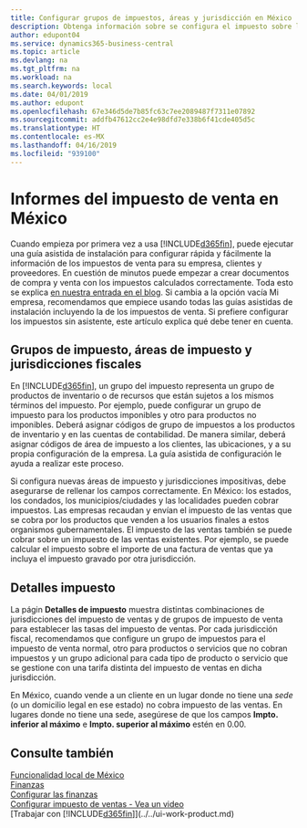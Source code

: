 ```yaml
---
title: Configurar grupos de impuestos, áreas y jurisdicción en México
description: Obtenga información sobre se configura el impuesto sobre las ventas y cómo funcionan los grupos, las áreas (estados, condados, municipios/ciudades y localidades) y las jurisdicciones fiscales, y los detalles de los impuestos.
author: edupont04
ms.service: dynamics365-business-central
ms.topic: article
ms.devlang: na
ms.tgt_pltfrm: na
ms.workload: na
ms.search.keywords: local
ms.date: 04/01/2019
ms.author: edupont
ms.openlocfilehash: 67e346d5de7b85fc63c7ee2089487f7311e07892
ms.sourcegitcommit: addfb47612cc2e4e98dfd7e338b6f41cde405d5c
ms.translationtype: HT
ms.contentlocale: es-MX
ms.lasthandoff: 04/16/2019
ms.locfileid: "939100"
---
```

# <a name="reporting-sales-tax-in-the-mexico"></a>Informes del impuesto de venta en México
Cuando empieza por primera vez a usa [!INCLUDE[d365fin](../../includes/d365fin_md.md)], puede ejecutar una guía asistida de instalación para configurar rápida y fácilmente la información de los impuestos de venta para su empresa, clientes y proveedores. En cuestión de minutos puede empezar a crear documentos de compra y venta con los impuestos calculados correctamente. Toda esto se explica [en nuestra entrada en el blog](https://madeira.microsoft.com/blog/sales-tax-setup-made-easy).
Si cambia a la opción vacía Mi empresa, recomendamos que empiece usando todas las guías asistidas de instalación incluyendo la de los impuestos de venta. Si prefiere configurar los impuestos sin asistente, este artículo explica qué debe tener en cuenta.  

## <a name="tax-groups-tax-areas-and-tax-jurisdictions"></a>Grupos de impuesto, áreas de impuesto y jurisdicciones fiscales
En [!INCLUDE[d365fin](../../includes/d365fin_md.md)], un grupo del impuesto representa un grupo de productos de inventario o de recursos que están sujetos a los mismos términos del impuesto. Por ejemplo, puede configurar un grupo de impuesto para los productos imponibles y otro para productos no imponibles. Deberá asignar códigos de grupo de impuestos a los productos de inventario y en las cuentas de contabilidad. De manera similar, deberá asignar códigos de área de impuesto a los clientes, las ubicaciones, y a su propia configuración de la empresa. La guía asistida de configuración le ayuda a realizar este proceso.  

Si configura nuevas áreas de impuesto y jurisdicciones impositivas, debe asegurarse de rellenar los campos correctamente. En México: los estados, los condados, los municipios/ciudades y las localidades pueden cobrar impuestos. Las empresas recaudan y envían el impuesto de las ventas que se cobra por los productos que venden a los usuarios finales a estos organismos gubernamentales. El impuesto de las ventas también se puede cobrar sobre un impuesto de las ventas existentes. Por ejemplo, se puede calcular el impuesto sobre el importe de una factura de ventas que ya incluya el impuesto gravado por otra jurisdicción.  

## <a name="tax-details"></a>Detalles impuesto
La págin **Detalles de impuesto** muestra distintas combinaciones de jurisdicciones del impuesto de ventas y de grupos de impuesto de venta para establecer las tasas del impuesto de ventas. Por cada jurisdicción fiscal, recomendamos que configure un grupo de impuestos para el impuesto de venta normal, otro para productos o servicios que no cobran impuestos y un grupo adicional para cada tipo de producto o servicio que se gestione con una tarifa distinta del impuesto de ventas en dicha jurisdicción.  

En México, cuando vende a un cliente en un lugar donde no tiene una *sede* (o un domicilio legal en ese estado) no cobra impuesto de las ventas. En lugares donde no tiene una sede, asegúrese de que los campos **Impto. inferior al máximo** e **Impto. superior al máximo** estén en 0.00.  

## <a name="see-also"></a>Consulte también
[Funcionalidad local de México](mexico-local-functionality.md)  
[Finanzas](../../finance.md)  
[Configurar las finanzas](../../finance.md)  
[Configurar impuesto de ventas - Vea un video](https://www.youtube.com/watch?v=qMs4BoSytN8&index=13&list=PLcakwueIHoT8K1m148oMqo7amR2a7Bz-8)  
[Trabajar con [!INCLUDE[d365fin](../../includes/d365fin_md.md)]](../../ui-work-product.md)  
